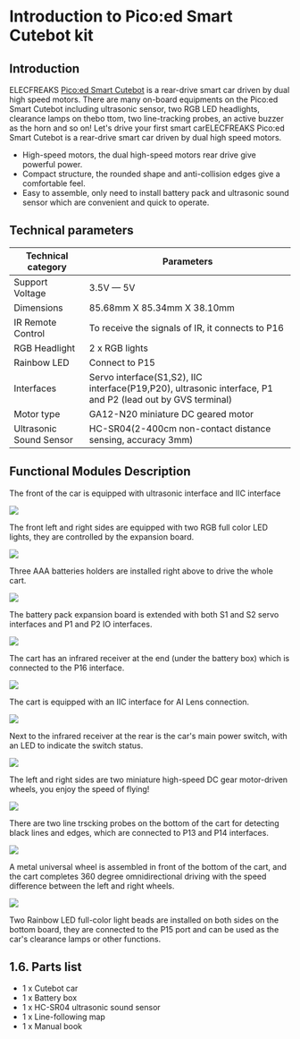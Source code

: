 ﻿# Introduction to Pico:ed Smart Cutebot kit
## Introduction
ELECFREAKS [Pico:ed Smart Cutebot](https://shop.elecfreaks.com/products/elecfreaks-pico-ed-smart-cutebot-kit-with-pico-ed-board?_pos=2&_sid=40bbc85e4&_ss=r)  is a rear-drive smart car driven by dual high speed motors.
There are many on-board equipments on the Pico:ed Smart Cutebot including ultrasonic sensor, two RGB LED headlights, clearance lamps on thebo ttom, two line-tracking probes, an active buzzer as the horn and so on! Let's drive your first smart carELECFREAKS Pico:ed Smart Cutebot is a rear-drive smart car driven by dual high speed motors.

-  High-speed motors, the dual high-speed motors rear drive give powerful power.
-  Compact structure, the rounded shape and anti-collision edges give a comfortable feel.
- Easy to assemble, only need to install battery pack and ultrasonic sound sensor which are convenient and quick to operate.

## Technical parameters

| **Technical category** | **Parameters** |
| --- | --- |
| Support Voltage | 3.5V — 5V |
| Dimensions | 85.68mm X 85.34mm X 38.10mm |
| IR Remote Control | To receive the signals of IR, it connects to P16 |
| RGB Headlight | 2 x RGB lights |
| Rainbow LED | Connect to P15 |
| Interfaces | Servo interface(S1,S2), IIC interface(P19,P20), ultrasonic interface, P1 and P2 (lead out by GVS terminal) |
| Motor type | GA12-N20 miniature DC geared motor |
| Ultrasonic Sound Sensor | HC-SR04(2-400cm non-contact distance sensing, accuracy 3mm) |

## Functional Modules Description
The front of the car is equipped with ultrasonic interface and IIC interface

![](https://wiki-media-ef.oss-cn-hongkong.aliyuncs.com/i18n/en/docusaurus-plugin-content-docs/current/pico/picoed/picoed-smart-car/picoed-smart-cutebot/images/pico-cutebot-01.png)

The front left and right sides are equipped with two RGB full color LED lights, they are controlled by the expansion board.

![](https://wiki-media-ef.oss-cn-hongkong.aliyuncs.com/i18n/en/docusaurus-plugin-content-docs/current/pico/picoed/picoed-smart-car/picoed-smart-cutebot/images/pico-cutebot-02.png)

Three AAA batteries holders are installed right above to drive the whole cart.

![](https://wiki-media-ef.oss-cn-hongkong.aliyuncs.com/i18n/en/docusaurus-plugin-content-docs/current/pico/picoed/picoed-smart-car/picoed-smart-cutebot/images/pico-cutebot-03.png)

The battery pack expansion board is extended with both S1 and S2 servo interfaces and P1 and P2 IO interfaces.

![](https://wiki-media-ef.oss-cn-hongkong.aliyuncs.com/i18n/en/docusaurus-plugin-content-docs/current/pico/picoed/picoed-smart-car/picoed-smart-cutebot/images/pico-cutebot-04.png)

The cart has an infrared receiver at the end (under the battery box) which is connected to the P16 interface.

![](https://wiki-media-ef.oss-cn-hongkong.aliyuncs.com/i18n/en/docusaurus-plugin-content-docs/current/pico/picoed/picoed-smart-car/picoed-smart-cutebot/images/pico-cutebot-05.png)

The cart is equipped with an IIC interface for AI Lens connection.

![](https://wiki-media-ef.oss-cn-hongkong.aliyuncs.com/i18n/en/docusaurus-plugin-content-docs/current/pico/picoed/picoed-smart-car/picoed-smart-cutebot/images/pico-cutebot-06.png)

Next to the infrared receiver at the rear is the car's main power switch, with an LED to indicate the switch status.

![](https://wiki-media-ef.oss-cn-hongkong.aliyuncs.com/i18n/en/docusaurus-plugin-content-docs/current/pico/picoed/picoed-smart-car/picoed-smart-cutebot/images/pico-cutebot-07.png)

The left and right sides are two miniature high-speed DC gear motor-driven wheels, you enjoy the speed of flying!

![](https://wiki-media-ef.oss-cn-hongkong.aliyuncs.com/i18n/en/docusaurus-plugin-content-docs/current/pico/picoed/picoed-smart-car/picoed-smart-cutebot/images/pico-cutebot-08.png)

There are two line trscking probes on the bottom of the cart for detecting black lines and edges, which are connected to P13 and P14 interfaces.

![](https://wiki-media-ef.oss-cn-hongkong.aliyuncs.com/i18n/en/docusaurus-plugin-content-docs/current/pico/picoed/picoed-smart-car/picoed-smart-cutebot/images/pico-cutebot-09.png)

A metal universal wheel is assembled in front of the bottom of the cart, and the cart completes 360 degree omnidirectional driving with the speed difference between the left and right wheels.

![](https://wiki-media-ef.oss-cn-hongkong.aliyuncs.com/i18n/en/docusaurus-plugin-content-docs/current/pico/picoed/picoed-smart-car/picoed-smart-cutebot/images/pico-cutebot-10.png)

Two Rainbow LED full-color light beads are installed on both sides on the bottom board, they are connected to the P15 port and can be used as the car's clearance lamps or other functions.



## 1.6. Parts list

- 1 x Cutebot car
- 1 x Battery box
- 1 x HC-SR04 ultrasonic sound sensor
- 1 x Line-following map
- 1 x Manual book
